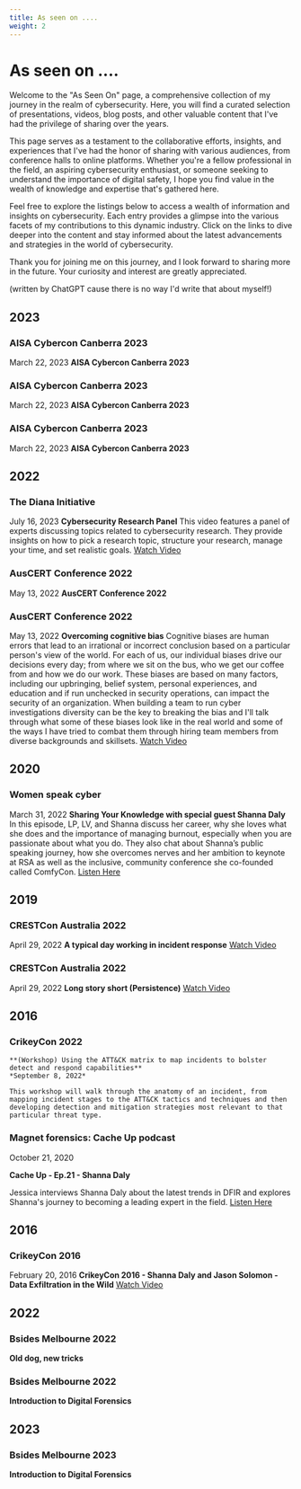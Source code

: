 ```yaml
---
title: As seen on ....
weight: 2
---
```


# As seen on ....

Welcome to the "As Seen On" page, a comprehensive collection of my journey in the realm of cybersecurity. Here, you will find a curated selection of presentations, videos, blog posts, and other valuable content that I've had the privilege of sharing over the years.

This page serves as a testament to the collaborative efforts, insights, and experiences that I've had the honor of sharing with various audiences, from conference halls to online platforms. Whether you're a fellow professional in the field, an aspiring cybersecurity enthusiast, or someone seeking to understand the importance of digital safety, I hope you find value in the wealth of knowledge and expertise that's gathered here.

Feel free to explore the listings below to access a wealth of information and insights on cybersecurity. Each entry provides a glimpse into the various facets of my contributions to this dynamic industry. Click on the links to dive deeper into the content and stay informed about the latest advancements and strategies in the world of cybersecurity.

Thank you for joining me on this journey, and I look forward to sharing more in the future. Your curiosity and interest are greatly appreciated.

(written by ChatGPT cause there is no way I'd write that about myself!)

## 2023

### AISA Cybercon Canberra 2023
March 22, 2023
**AISA Cybercon Canberra 2023**

### AISA Cybercon Canberra 2023
March 22, 2023
**AISA Cybercon Canberra 2023**

### AISA Cybercon Canberra 2023
March 22, 2023
  **AISA Cybercon Canberra 2023**

## 2022

### The Diana Initiative
July 16, 2023
**Cybersecurity Research Panel**
This video features a panel of experts discussing topics related to cybersecurity research. They provide insights on how to pick a research topic, structure your research, manage your time, and set realistic goals.
[Watch Video](https://youtu.be/_SwOxK3T1gg?si=EwoVqQMvHhT2ActD)

### AusCERT Conference 2022
May 13, 2022
  **AusCERT Conference 2022**

### AusCERT Conference 2022
May 13, 2022
  **Overcoming cognitive bias**
  Cognitive biases are human errors that lead to an irrational or incorrect conclusion based on a particular person's view of the world. For each of us, our individual biases drive our decisions every day; from where we sit on the bus, who we get our coffee from and how we do our work. These biases are based on many factors, including our upbringing, belief system, personal experiences, and education and if run unchecked in security operations, can impact the security of an organization. When building a team to run cyber investigations diversity can be the key to breaking the bias and I'll talk through what some of these biases look like in the real world and some of the ways I have tried to combat them through hiring team members from diverse backgrounds and skillsets.
  [Watch Video](https://youtu.be/X7e8weJ2p5I?si=_tJFhxHv94alwKXE)

## 2020

### Women speak cyber
March 31, 2022
  **Sharing Your Knowledge with special guest Shanna Daly**
  In this episode, LP, LV, and Shanna discuss her career, why she loves what she does and the importance of managing burnout, especially when you are passionate about what you do. They also chat about Shanna’s public speaking journey, how she overcomes nerves and her ambition to keynote at RSA as well as the inclusive, community conference she co-founded called ComfyCon.
  [Listen Here](https://omny.fm/shows/women-speak-cyber/sharing-your-knowledge-with-special-guest-shanna-d)

## 2019

### CRESTCon Australia 2022
April 29, 2022
  **A typical day working in incident response**
  [Watch Video](https://youtu.be/wqp1wgLnLAk?si=cEPgNu_auMYEDrT_)

### CRESTCon Australia 2022
April 29, 2022
  **Long story short (Persistence)**
  [Watch Video](https://youtu.be/TdjTFNiHjJU?si=Lgb4cUHlDriI9Vuv)

## 2016

### CrikeyCon 2022
    **(Workshop) Using the ATT&CK matrix to map incidents to bolster detect and respond capabilities**
    *September 8, 2022*

    This workshop will walk through the anatomy of an incident, from mapping incident stages to the ATT&CK tactics and techniques and then developing detection and mitigation strategies most relevant to that particular threat type.


### Magnet forensics: Cache Up podcast
October 21, 2020

  **Cache Up - Ep.21 - Shanna Daly**

  Jessica interviews Shanna Daly about the latest trends in DFIR and explores Shanna's journey to becoming a leading expert in the field.
  [Listen Here](https://www.youtube.com/live/LsJARwXDDR4?si=gOaZt86dCOwYWvv_)

## 2016

### CrikeyCon 2016
February 20, 2016
  **CrikeyCon 2016 - Shanna Daly and Jason Solomon - Data Exfiltration in the Wild**
  [Watch Video](https://youtu.be/RNP3sDS1WKk?si=SyI_5xcwG6eC3dB6)

## 2022

### Bsides Melbourne 2022
**Old dog, new tricks**

### Bsides Melbourne 2022
**Introduction to Digital Forensics**

## 2023

### Bsides Melbourne 2023
**Introduction to Digital Forensics**


